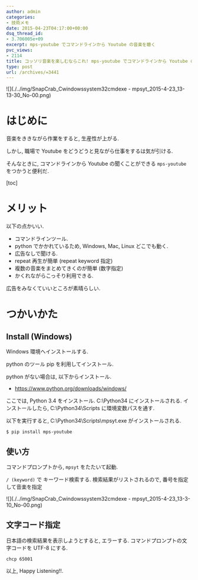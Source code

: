 ```yaml
---
author: admin
categories:
- 技術メモ
date: 2015-04-23T04:17:00+00:00
dsq_thread_id:
- 3.706005e+09
excerpt: mps-youtube でコマンドラインから Youtube の音楽を聴く
pvc_views:
- 2114
title: コッソリ音楽を楽しむならこれ! mps-youtube でコマンドラインから Youtube の音楽を聴く
type: post
url: /archives/=3441
---
```


![](./../img/SnapCrab_Cwindowssystem32cmdexe - mpsyt_2015-4-23_13-13-30_No-00.png)

はじめに
========

音楽をききながら作業をすると, 生産性が上がる.

しかし, 職場で Youtube をどうどうと見ながら仕事をするは気が引ける.

そんなときに, コマンドラインから Youtube の聞くことができる
`mps-youtube` をつかうと便利だ.

<div data-theme="default" data-height="155" data-width="500" data-github="np1/mps-youtube" class="github-card"></div>
<script src="//cdn.jsdelivr.net/github-cards/latest/widget.js"></script>

\[toc\]

メリット
========

以下の点かいい.

-   コマンドラインツール.
-   python でかかれているため, Windows, Mac, Linux どこでも動く.
-   広告なしで聞ける.
-   repeat 再生が簡単 (repeat keyword 指定)
-   複数の音楽をまとめてきくのが簡単 (数字指定)
-   かくれながらこっそり利用できる.

広告をみなくていいところが素晴らしい.

つかいかた
==========

Install (Windows)
-----------------

Windows 環境へインストールする.

python のツール pip を利用してインストール.

python がない場合は, 以下からインストール.

-   <https://www.python.org/downloads/windows/>

ここでは, Python 3.4 をインストール. C:\Python34 にインストールされる.
インストールしたら, C:\Python34\Scripts に環境変数パスを通す.

以下を実行すると, C:\Python34\Scripts\mpsyt.exe がインストールされる.

``` {.bash}
$ pip install mps-youtube
```

使い方
------

コマンドプロンプトから, `mpsyt` をたたいて起動.

`/ (keyword)` で キーワード検索する. 検索結果がリストされるので,
番号を指定して音楽を指定

![](./../img/SnapCrab_Cwindowssystem32cmdexe - mpsyt_2015-4-23_13-3-10_No-00.png)

文字コード指定
--------------

日本語の検索結果を表示しようとすると, エラーする.
コマンドプロンプトの文字コードを UTF-8 にする.

``` {.bash}
chcp 65001
```

以上, Happy Listening!!.
